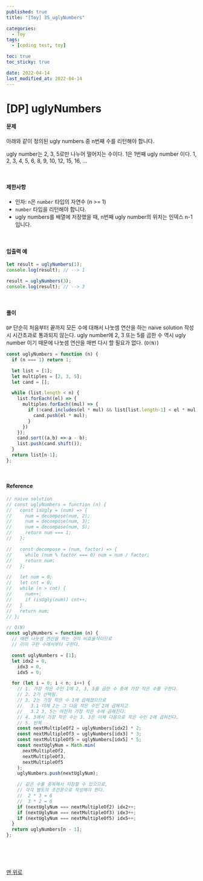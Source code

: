 ```yaml
---
published: true
title: "[Toy] 35_uglyNumbers"

categories:
  - Toy
tags:
  - [coding test, toy]

toc: true
toc_sticky: true

date: 2022-04-14
last_modified_at: 2022-04-14
---
```


# [DP] uglyNumbers

#### 문제

아래와 같이 정의된 ugly numbers 중 n번째 수를 리턴해야 합니다.

ugly number는 2, 3, 5로만 나누어 떨어지는 수이다.
1은 1번째 ugly number 이다.
1, 2, 3, 4, 5, 6, 8, 9, 10, 12, 15, 16, ...

<br>

#### 제한사항

- 인자: `n`은 `number` 타입의 자연수 (n >= 1)
- `number` 타입을 리턴해야 합니다.
- ugly numbers를 배열에 저장했을 때, n번째 ugly number의 위치는 인덱스 n-1 입니다.

<br>

#### 입출력 예

```js
let result = uglyNumbers(1);
console.log(result); // --> 1

result = uglyNumbers(3);
console.log(result); // --> 3
```

<br>

#### 풀이

`DP` 단순히 처음부터 끝까지 모든 수에 대해서 나눗셈 연산을 하는 naive solution 작성시 시간초과로 통과되지 않는다. ugly number에 2, 3 또는 5를 곱한 수 역시 ugly number 이기 때문에 나눗셈 연산을 매번 다시 할 필요가 없다. (`O(N)`)

```js
const uglyNumbers = function (n) {
  if (n === 1) return 1;

  let list = [1];
  let multiples = [2, 3, 5];
  let cand = [];

  while (list.length < n) {
    list.forEach((el) => {
      multiples.forEach((mul) => {
        if (!cand.includes(el * mul) && list[list.length-1] < el * mul) {
          cand.push(el * mul);
        }
      })
    });
    cand.sort((a,b) => a - b);
    list.push(cand.shift());
  }
  return list[n-1];
};
```

<br>

#### Reference

```js
// naive solution
// const uglyNumbers = function (n) {
//   const isUgly = (num) => {
//     num = decompose(num, 2);
//     num = decompose(num, 3);
//     num = decompose(num, 5);
//     return num === 1;
//   };

//   const decompose = (num, factor) => {
//     while (num % factor === 0) num = num / factor;
//     return num;
//   };

//   let num = 0;
//   let cnt = 0;
//   while (n > cnt) {
//     num++;
//     if (isUgly(num)) cnt++;
//   }
//   return num;
// };

// O(N)
const uglyNumbers = function (n) {
  // 매번 나눗셈 연산을 하는 것이 비효율적이므로
  // 이미 구한 수에서부터 구한다.

  const uglyNumbers = [1];
  let idx2 = 0,
    idx3 = 0,
    idx5 = 0;

  for (let i = 0; i < n; i++) {
    // 1. 가장 작은 수인 1에 2, 3, 5를 곱한 수 중에 가장 작은 수를 구한다.
    // 2. 2가 선택됨.
    // 3. 2는 가장 작은 수 1에 곱해졌으므로
    //   3.1 이제 2는 그 다음 작은 수인 2에 곱해지고
    //   3.2 3, 5는 여전히 가장 작은 수에 곱해진다.
    // 4. 3에서 가장 작은 수는 3. 3은 이제 다음으로 작은 수인 2에 곱혀진다.
    // 5. 반복
    const nextMultipleOf2 = uglyNumbers[idx2] * 2;
    const nextMultipleOf3 = uglyNumbers[idx3] * 3;
    const nextMultipleOf5 = uglyNumbers[idx5] * 5;
    const nextUglyNum = Math.min(
      nextMultipleOf2,
      nextMultipleOf3,
      nextMultipleOf5
    );
    uglyNumbers.push(nextUglyNum);

    // 같은 수를 중복해서 저장할 수 있으므로,
    // 각각 별도의 조건문으로 작성해야 한다.
    //  2 * 3 = 6
    //  3 * 2 = 6
    if (nextUglyNum === nextMultipleOf2) idx2++;
    if (nextUglyNum === nextMultipleOf3) idx3++;
    if (nextUglyNum === nextMultipleOf5) idx5++;
  }
  return uglyNumbers[n - 1];
};
```

<br>
<br>
<br>

[맨 위로](#)
